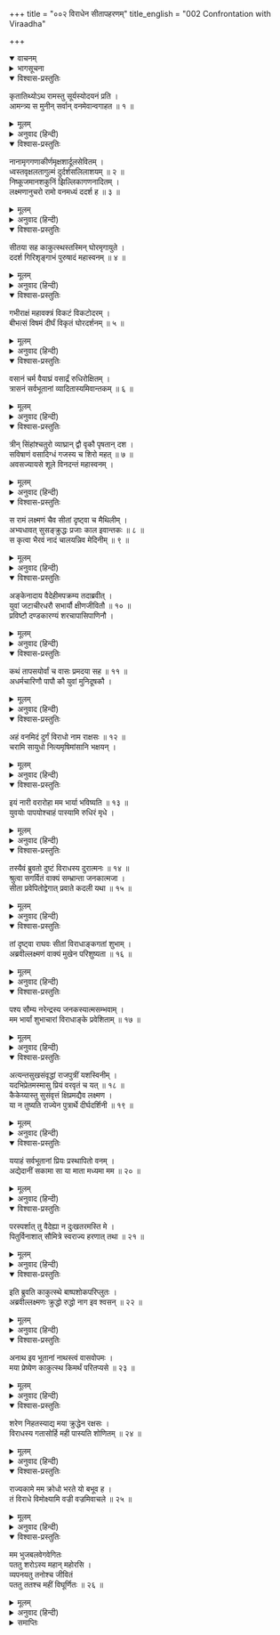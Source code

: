 +++
title = "००२ विराधेन सीतापहरणम्"
title_english = "002 Confrontation with Viraadha"

+++
<details open><summary>वाचनम्</summary>
<div caption="श्रीराम-हरिसीताराममूर्ति-घनपाठिभ्यां वचनम्" class="audioEmbed" src="https://archive.org/download/Ramayana-recitation-Sriram-harisItArAmamUrti-Ghanapaati-v2/Kanda_3/Kanda_3_ARK-002-Viradhena_Sita_Apaharanam.mp3"></div>
</details>

<details><summary>भागसूचना</summary>

2. वनके भीतर श्रीराम, लक्ष्मण और सीतापर विराधका आक्रमण
</details>

<details open><summary>विश्वास-प्रस्तुतिः</summary>

कृतातिथ्योऽथ रामस्तु सूर्यस्योदयनं प्रति ।  
आमन्त्र्य स मुनीन् सर्वान् वनमेवान्वगाहत ॥ १ ॥
</details>

<details><summary>मूलम्</summary>

कृतातिथ्योऽथ रामस्तु सूर्यस्योदयनं प्रति ।  
आमन्त्र्य स मुनीन् सर्वान् वनमेवान्वगाहत ॥ १ ॥
</details>

<details><summary>अनुवाद (हिन्दी)</summary>

रात्रिमें उन महर्षियोंका आतिथ्य ग्रहण करके सबेरे सूर्योदय होनेपर समस्त मुनियोंसे विदा ले श्रीरामचन्द्रजी पुनः वनमें ही आगे बढ़ने लगे ॥ १ ॥
</details>

<details open><summary>विश्वास-प्रस्तुतिः</summary>

नानामृगगणाकीर्णमृक्षशार्दूलसेवितम् ।  
ध्वस्तवृक्षलतागुल्मं दुर्दर्शसलिलाशयम् ॥ २ ॥  
निष्कूजमानशकुनिं झिल्लिकागणनादितम् ।  
लक्ष्मणानुचरो रामो वनमध्यं ददर्श ह ॥ ३ ॥
</details>

<details><summary>मूलम्</summary>

नानामृगगणाकीर्णमृक्षशार्दूलसेवितम् ।  
ध्वस्तवृक्षलतागुल्मं दुर्दर्शसलिलाशयम् ॥ २ ॥  
निष्कूजमानशकुनिं झिल्लिकागणनादितम् ।  
लक्ष्मणानुचरो रामो वनमध्यं ददर्श ह ॥ ३ ॥
</details>

<details><summary>अनुवाद (हिन्दी)</summary>

जाते-जाते लक्ष्मणसहित श्रीरामने वनके मध्यभागमें एक ऐसे स्थानको देखा, जो नाना प्रकारके मृगोंसे व्याप्त था । वहाँ बहुत-से रीछ और बाघ रहा करते थे । वहाँके वृक्ष, लता और झाड़ियाँ नष्ट-भ्रष्ट हो गयी थीं । उस वनप्रान्तमें किसी जलाशयका दर्शन होना कठिन था । वहाँके पक्षी वहीं चहक रहे थे । झींगुरोंकी झंकार गूँज रही थी ॥ २-३ ॥
</details>

<details open><summary>विश्वास-प्रस्तुतिः</summary>

सीतया सह काकुत्स्थस्तस्मिन् घोरमृगायुते ।  
ददर्श गिरिशृङ्गाभं पुरुषादं महास्वनम् ॥ ४ ॥
</details>

<details><summary>मूलम्</summary>

सीतया सह काकुत्स्थस्तस्मिन् घोरमृगायुते ।  
ददर्श गिरिशृङ्गाभं पुरुषादं महास्वनम् ॥ ४ ॥
</details>

<details><summary>अनुवाद (हिन्दी)</summary>

भयंकर जंगली पशुओंसे भरे हुए उस दुर्गम वनमें सीताके साथ श्रीरामचन्द्रजीने एक नरभक्षी राक्षस देखा, जो पर्वतशिखरके समान ऊँचा था और उच्चस्वरसे गर्जना कर रहा था ॥ ४ ॥
</details>

<details open><summary>विश्वास-प्रस्तुतिः</summary>

गभीराक्षं महावक्त्रं विकटं विकटोदरम् ।  
बीभत्सं विषमं दीर्घं विकृतं घोरदर्शनम् ॥ ५ ॥
</details>

<details><summary>मूलम्</summary>

गभीराक्षं महावक्त्रं विकटं विकटोदरम् ।  
बीभत्सं विषमं दीर्घं विकृतं घोरदर्शनम् ॥ ५ ॥
</details>

<details><summary>अनुवाद (हिन्दी)</summary>

उसकी आँखें गहरी, मुँह बहुत बड़ा, आकार विकट, और पेट विकराल था । वह देखनेमें बड़ा भयंकर, घृणित, बेडौल, बहुत बड़ा और विकृत वेशसे युक्त था ॥ ५ ॥
</details>

<details open><summary>विश्वास-प्रस्तुतिः</summary>

वसानं चर्म वैयाघ्रं वसार्द्रं रुधिरोक्षितम् ।  
त्रासनं सर्वभूतानां व्यादितास्यमिवान्तकम् ॥ ६ ॥
</details>

<details><summary>मूलम्</summary>

वसानं चर्म वैयाघ्रं वसार्द्रं रुधिरोक्षितम् ।  
त्रासनं सर्वभूतानां व्यादितास्यमिवान्तकम् ॥ ६ ॥
</details>

<details><summary>अनुवाद (हिन्दी)</summary>

उसने खूनसे भीगा और चरबीसे गीला व्याघ्रचर्म पहन रखा था । समस्त प्राणियोंको त्रास पहुँचानेवाला वह राक्षस यमराजके समान मुँह बाये खड़ा था ॥ ६ ॥
</details>

<details open><summary>विश्वास-प्रस्तुतिः</summary>

त्रीन् सिंहांश्चतुरो व्याघ्रान् द्वौ वृकौ पृषतान् दश ।  
सविषाणं वसादिग्धं गजस्य च शिरो महत् ॥ ७ ॥  
अवसज्यायसे शूले विनदन्तं महास्वनम् ।
</details>

<details><summary>मूलम्</summary>

त्रीन् सिंहांश्चतुरो व्याघ्रान् द्वौ वृकौ पृषतान् दश ।  
सविषाणं वसादिग्धं गजस्य च शिरो महत् ॥ ७ ॥  
अवसज्यायसे शूले विनदन्तं महास्वनम् ।
</details>

<details><summary>अनुवाद (हिन्दी)</summary>

वह एक लोहेके शूलमें तीन सिंह, चार बाघ, दो भेड़िये, दस चितकबरे हरिण और दाँतों सहति एक बहुत बड़ा हाथीका मस्तक, जिसमें चर्बी लिपटी हुई थी, गाँथकर जोर-जोरसे दहाड़ रहा था ॥ ७ १/२ ॥
</details>

<details open><summary>विश्वास-प्रस्तुतिः</summary>

स रामं लक्ष्मणं चैव सीतां दृष्ट्वा च मैथिलीम् ।  
अभ्यधावत् सुसङ्क्रुद्धः प्रजाः काल इवान्तकः ॥ ८ ॥  
स कृत्वा भैरवं नादं चालयन्निव मेदिनीम् ॥ ९ ॥
</details>

<details><summary>मूलम्</summary>

स रामं लक्ष्मणं चैव सीतां दृष्ट्वा च मैथिलीम् ।  
अभ्यधावत् सुसङ्क्रुद्धः प्रजाः काल इवान्तकः ॥ ८ ॥  
स कृत्वा भैरवं नादं चालयन्निव मेदिनीम् ॥ ९ ॥
</details>

<details><summary>अनुवाद (हिन्दी)</summary>

श्रीराम, लक्ष्मण और मिथिलेशकुमारी सीताको देखते ही वह क्रोधमें भरकर भैरवनाद करके पृथ्वीको कम्पित करता हुआ उन सबकी ओर उसी प्रकार दौड़ा, जैसे प्राणान्तकारी काल प्रजाकी ओर अग्रसर होता है ॥
</details>

<details open><summary>विश्वास-प्रस्तुतिः</summary>

अङ्केनादाय वैदेहीमपक्रम्य तदाब्रवीत् ।  
युवां जटाचीरधरौ सभार्यौ क्षीणजीवितौ ॥ १० ॥  
प्रविष्टौ दण्डकारण्यं शरचापासिपाणिनौ ।
</details>

<details><summary>मूलम्</summary>

अङ्केनादाय वैदेहीमपक्रम्य तदाब्रवीत् ।  
युवां जटाचीरधरौ सभार्यौ क्षीणजीवितौ ॥ १० ॥  
प्रविष्टौ दण्डकारण्यं शरचापासिपाणिनौ ।
</details>

<details><summary>अनुवाद (हिन्दी)</summary>

वह विदेहनन्दिनी सीताको गोदमें ले कुछ दूर जाकर खड़ा हो गया । फिर उन दोनों भाइयोंसे बोला—‘तुम दोनों जटा और चीर धारण करके भी स्त्रीके साथ रहते हो और हाथमें धनुष-बाण और तलवार लिये दण्डकवनमें घुस आये हो; अतः जान पड़ता है, तुम्हारा जीवन क्षीण हो चला है ॥ १० १/२ ॥
</details>

<details open><summary>विश्वास-प्रस्तुतिः</summary>

कथं तापसयोर्वां च वासः प्रमदया सह ॥ ११ ॥  
अधर्मचारिणौ पापौ कौ युवां मुनिदूषकौ ।
</details>

<details><summary>मूलम्</summary>

कथं तापसयोर्वां च वासः प्रमदया सह ॥ ११ ॥  
अधर्मचारिणौ पापौ कौ युवां मुनिदूषकौ ।
</details>

<details><summary>अनुवाद (हिन्दी)</summary>

‘तुम दोनों तो तपस्वी जान पड़ते हो, फिर तुम्हारा युवती स्त्रीके साथ रहना कैसे सम्भव हुआ? अधर्मपरायण, पापी तथा मुनिसमुदायको कलङ्कित करनेवाले तुम दोनों कौन हो? ॥ ११ १/२ ॥
</details>

<details open><summary>विश्वास-प्रस्तुतिः</summary>

अहं वनमिदं दुर्गं विराधो नाम राक्षसः ॥ १२ ॥  
चरामि सायुधो नित्यमृषिमांसानि भक्षयन् ।
</details>

<details><summary>मूलम्</summary>

अहं वनमिदं दुर्गं विराधो नाम राक्षसः ॥ १२ ॥  
चरामि सायुधो नित्यमृषिमांसानि भक्षयन् ।
</details>

<details><summary>अनुवाद (हिन्दी)</summary>

‘मैं विराध नामक राक्षस हूँ और प्रतिदिन ऋषियोंके मांसका भक्षण करता हुआ हाथमें अस्त्र-शस्त्र लिये इस दुर्गम वनमें विचरता रहता हूँ ॥ १२ १/२ ॥
</details>

<details open><summary>विश्वास-प्रस्तुतिः</summary>

इयं नारी वरारोहा मम भार्या भविष्यति ॥ १३ ॥  
युवयोः पापयोश्चाहं पास्यामि रुधिरं मृधे ।
</details>

<details><summary>मूलम्</summary>

इयं नारी वरारोहा मम भार्या भविष्यति ॥ १३ ॥  
युवयोः पापयोश्चाहं पास्यामि रुधिरं मृधे ।
</details>

<details><summary>अनुवाद (हिन्दी)</summary>

‘यह स्त्री बड़ी सुन्दरी है, अतः मेरी भार्या बनेगी और तुम दोनों पापियोंका मैं युद्धस्थलमें रक्त पान करूँगा’ ॥
</details>

<details open><summary>विश्वास-प्रस्तुतिः</summary>

तस्यैवं ब्रुवतो दुष्टं विराधस्य दुरात्मनः ॥ १४ ॥  
श्रुत्वा सगर्वितं वाक्यं सम्भ्रान्ता जनकात्मजा ।  
सीता प्रवेपितोद्वेगात् प्रवाते कदली यथा ॥ १५ ॥
</details>

<details><summary>मूलम्</summary>

तस्यैवं ब्रुवतो दुष्टं विराधस्य दुरात्मनः ॥ १४ ॥  
श्रुत्वा सगर्वितं वाक्यं सम्भ्रान्ता जनकात्मजा ।  
सीता प्रवेपितोद्वेगात् प्रवाते कदली यथा ॥ १५ ॥
</details>

<details><summary>अनुवाद (हिन्दी)</summary>

दुरात्मा विराधकी ये दुष्टता और घमंडसे भरी बातें सुनकर जनकनन्दिनी सीता घबरा गयीं और जैसे तेज हवा चलनेपर केलेका वृक्ष जोर-जोरसे हिलने लगता है, उसी प्रकार वे उद्वेगके कारण थरथर काँपने लगीं ॥ १५ ॥
</details>

<details open><summary>विश्वास-प्रस्तुतिः</summary>

तां दृष्ट्वा राघवः सीतां विराधाङ्कगतां शुभाम् ।  
अब्रवील्लक्ष्मणं वाक्यं मुखेन परिशुष्यता ॥ १६ ॥
</details>

<details><summary>मूलम्</summary>

तां दृष्ट्वा राघवः सीतां विराधाङ्कगतां शुभाम् ।  
अब्रवील्लक्ष्मणं वाक्यं मुखेन परिशुष्यता ॥ १६ ॥
</details>

<details><summary>अनुवाद (हिन्दी)</summary>

शुभलक्षणा सीताको सहसा विराधके चंगुलमें फँसी देख श्रीरामचन्द्रजी सूखते हुए मुँहसे लक्ष्मणको सम्बोधित करके बोले— ॥ १६ ॥
</details>

<details open><summary>विश्वास-प्रस्तुतिः</summary>

पश्य सौम्य नरेन्द्रस्य जनकस्यात्मसम्भवाम् ।  
मम भार्यां शुभाचारां विराधाङ्के प्रवेशिताम् ॥ १७ ॥
</details>

<details><summary>मूलम्</summary>

पश्य सौम्य नरेन्द्रस्य जनकस्यात्मसम्भवाम् ।  
मम भार्यां शुभाचारां विराधाङ्के प्रवेशिताम् ॥ १७ ॥
</details>

<details><summary>अनुवाद (हिन्दी)</summary>

‘सौम्य! देखो तो सही, महाराज जनककी पुत्री और मेरी सती-साध्वी पत्नी सीता विराधके अङ्कमें विवशतापूर्वक जा पहुँची हैं ॥ १७ ॥
</details>

<details open><summary>विश्वास-प्रस्तुतिः</summary>

अत्यन्तसुखसंवृद्धां राजपुत्रीं यशस्विनीम् ।  
यदभिप्रेतमस्मासु प्रियं वरवृतं च यत् ॥ १८ ॥  
कैकेय्यास्तु सुसंवृत्तं क्षिप्रमद्यैव लक्ष्मण ।  
या न तुष्यति राज्येन पुत्रार्थे दीर्घदर्शिनी ॥ १९ ॥
</details>

<details><summary>मूलम्</summary>

अत्यन्तसुखसंवृद्धां राजपुत्रीं यशस्विनीम् ।  
यदभिप्रेतमस्मासु प्रियं वरवृतं च यत् ॥ १८ ॥  
कैकेय्यास्तु सुसंवृत्तं क्षिप्रमद्यैव लक्ष्मण ।  
या न तुष्यति राज्येन पुत्रार्थे दीर्घदर्शिनी ॥ १९ ॥
</details>

<details><summary>अनुवाद (हिन्दी)</summary>

‘अत्यन्त सुखमें पली हुई यशस्विनी राजकुमारी सीताकी यह अवस्था! (हाय! कितने कष्टकी बात है!) लक्ष्मण! वनमें हमारे लिये जिस दुःखकी प्राप्ति कैकेयीको अभीष्ट थी और जो कुछ उसे प्रिय था, जिसके लिये उसने वर माँगे थे, वह सब आज ही शीघ्रतापूर्वक सिद्ध हो गया । तभी तो वह दूरदर्शिनी कैकेयी अपने पुत्रके लिये केवल राज्य लेकर नहीं संतुष्ट हुई थी ॥ १८-१९ ॥
</details>

<details open><summary>विश्वास-प्रस्तुतिः</summary>

ययाहं सर्वभूतानां प्रियः प्रस्थापितो वनम् ।  
अद्येदानीं सकामा सा या माता मध्यमा मम ॥ २० ॥
</details>

<details><summary>मूलम्</summary>

ययाहं सर्वभूतानां प्रियः प्रस्थापितो वनम् ।  
अद्येदानीं सकामा सा या माता मध्यमा मम ॥ २० ॥
</details>

<details><summary>अनुवाद (हिन्दी)</summary>

‘जिसने समस्त प्राणियोंके लिये प्रिय होनेपर भी मुझे वनमें भेज दिया, वह मेरी मझली माता कैकेयी आज इस समय सफलमनोरथ हुई है ॥ २० ॥
</details>

<details open><summary>विश्वास-प्रस्तुतिः</summary>

परस्पर्शात् तु वैदेह्या न दुःखतरमस्ति मे ।  
पितुर्विनाशात् सौमित्रे स्वराज्य हरणात् तथा ॥ २१ ॥
</details>

<details><summary>मूलम्</summary>

परस्पर्शात् तु वैदेह्या न दुःखतरमस्ति मे ।  
पितुर्विनाशात् सौमित्रे स्वराज्य हरणात् तथा ॥ २१ ॥
</details>

<details><summary>अनुवाद (हिन्दी)</summary>

‘विदेहनन्दिनीका दूसरा कोई स्पर्श कर ले, इससे बढ़कर दुःखकी बात मेरे लिये दूसरी कोई नहीं है । सुमित्रानन्दन! पिताजीकी मृत्यु तथा अपने राज्यके अपहरणसे भी उतना कष्ट मुझे नहीं हुआ था, जितना अब हुआ है’ ॥ २१ ॥
</details>

<details open><summary>विश्वास-प्रस्तुतिः</summary>

इति ब्रुवति काकुत्स्थे बाष्पशोकपरिप्लुतः ।  
अब्रवील्लक्ष्मणः क्रुद्धो रुद्धो नाग इव श्वसन् ॥ २२ ॥
</details>

<details><summary>मूलम्</summary>

इति ब्रुवति काकुत्स्थे बाष्पशोकपरिप्लुतः ।  
अब्रवील्लक्ष्मणः क्रुद्धो रुद्धो नाग इव श्वसन् ॥ २२ ॥
</details>

<details><summary>अनुवाद (हिन्दी)</summary>

श्रीरामचन्द्रजीके ऐसा कहनेपर शोकके आँसू बहाते हुए लक्ष्मण कुपित हो मन्त्रसे अवरुद्ध हुए सर्पकी भाँति फुफकारते हुए बोले— ॥ २२ ॥
</details>

<details open><summary>विश्वास-प्रस्तुतिः</summary>

अनाथ इव भूतानां नाथस्त्वं वासवोपमः ।  
मया प्रेष्येण काकुत्स्थ किमर्थं परितप्यसे ॥ २३ ॥
</details>

<details><summary>मूलम्</summary>

अनाथ इव भूतानां नाथस्त्वं वासवोपमः ।  
मया प्रेष्येण काकुत्स्थ किमर्थं परितप्यसे ॥ २३ ॥
</details>

<details><summary>अनुवाद (हिन्दी)</summary>

‘ककुत्स्थकुलभूषण! आप इन्द्रके समान समस्त प्राणियोंके स्वामी एवं संरक्षक हैं । मुझ दासके रहते हुए आप किसलिये अनाथकी भाँति संतप्त हो रहे हैं? ॥
</details>

<details open><summary>विश्वास-प्रस्तुतिः</summary>

शरेण निहतस्याद्य मया क्रुद्धेन रक्षसः ।  
विराधस्य गतासोर्हि मही पास्यति शोणितम् ॥ २४ ॥
</details>

<details><summary>मूलम्</summary>

शरेण निहतस्याद्य मया क्रुद्धेन रक्षसः ।  
विराधस्य गतासोर्हि मही पास्यति शोणितम् ॥ २४ ॥
</details>

<details><summary>अनुवाद (हिन्दी)</summary>

‘मैं अभी कुपित होकर अपने बाणसे इस राक्षसका वध करता हूँ । आज यह पृथ्वी मेरे द्वारा मारे गये प्राणशून्य विराधका रक्त पीयेगी ॥ २४ ॥
</details>

<details open><summary>विश्वास-प्रस्तुतिः</summary>

राज्यकामे मम क्रोधो भरते यो बभूव ह ।  
तं विराधे विमोक्ष्यामि वज्री वज्रमिवाचले ॥ २५ ॥
</details>

<details><summary>मूलम्</summary>

राज्यकामे मम क्रोधो भरते यो बभूव ह ।  
तं विराधे विमोक्ष्यामि वज्री वज्रमिवाचले ॥ २५ ॥
</details>

<details><summary>अनुवाद (हिन्दी)</summary>

‘राज्यकी इच्छा रखनेवाले भरतपर मेरा जो क्रोध प्रकट हुआ था, उसे आज मैं विराधपर छोड़ूँगा । जैसे वज्रधारी इन्द्र पर्वतपर अपना वज्र छोड़ते हैं ॥ २५ ॥
</details>

<details open><summary>विश्वास-प्रस्तुतिः</summary>

मम भुजबलवेगवेगितः  
पततु शरोऽस्य महान् महोरसि ।  
व्यपनयतु तनोश्च जीवितं  
पततु ततश्च महीं विघूर्णितः ॥ २६ ॥
</details>

<details><summary>मूलम्</summary>

मम भुजबलवेगवेगितः  
पततु शरोऽस्य महान् महोरसि ।  
व्यपनयतु तनोश्च जीवितं  
पततु ततश्च महीं विघूर्णितः ॥ २६ ॥
</details>

<details><summary>अनुवाद (हिन्दी)</summary>

‘मेरी भुजाओंके बलके वेगसे वेगवान् होकर छूटा हुआ मेरा महान् बाण आज विराधके विशाल वक्षःस्थलपर गिरे । इसके शरीरसे प्राणोंको अलग करे । तत्पश्चात् यह विराध चक्कर खाता हुआ पृथ्वीपर पड़ जाय’ ॥ २६ ॥
</details>

<details><summary>समाप्तिः</summary>

इत्यार्षे श्रीमद्रामायणे वाल्मीकीये आदिकाव्येऽरण्यकाण्डे द्वितीयः सर्गः ॥ २ ॥  
इस प्रकार श्रीवाल्मीकिनिर्मित आर्षरामायण आदिकाव्यके अरण्यकाण्डमें दूसरा सर्ग पूरा हुआ ॥ २ ॥
</details>

